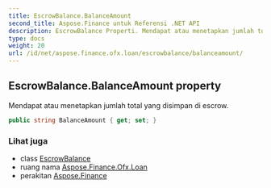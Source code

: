 ```yaml
---
title: EscrowBalance.BalanceAmount
second_title: Aspose.Finance untuk Referensi .NET API
description: EscrowBalance Properti. Mendapat atau menetapkan jumlah total yang disimpan di escrow.
type: docs
weight: 20
url: /id/net/aspose.finance.ofx.loan/escrowbalance/balanceamount/
---
```

## EscrowBalance.BalanceAmount property

Mendapat atau menetapkan jumlah total yang disimpan di escrow.

```csharp
public string BalanceAmount { get; set; }
```

### Lihat juga

* class [EscrowBalance](../)
* ruang nama [Aspose.Finance.Ofx.Loan](../../escrowbalance/)
* perakitan [Aspose.Finance](../../../)


